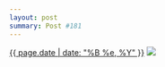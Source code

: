 ```yaml
---
layout: post
summary: Post #181
---
```


<p>
  <time><a href="/181">{{ page.date | date: "%B %e, %Y" }}</a></time>
  <a href="/181"><img src="{{ site.assets_url }}/181-640.jpg" srcset="{{ site.assets_url }}/181-1280.jpg 1280w, {{ site.assets_url }}/181-960.jpg 960w, {{ site.assets_url }}/181-640.jpg 640w, {{ site.assets_url }}/181-320.jpg 320w" sizes="(min-width: 700px) 50vw, calc(100vw - 2rem)" /></a>
</p>
